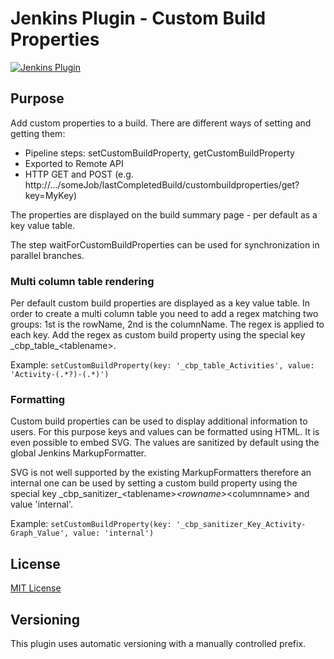 # Jenkins Plugin - Custom Build Properties

[![Jenkins Plugin](https://img.shields.io/jenkins/plugin/v/custom-build-properties.svg)](https://plugins.jenkins.io/custom-build-properties)

## Purpose

Add custom properties to a build.
There are different ways of setting and getting them:
* Pipeline steps: setCustomBuildProperty, getCustomBuildProperty
* Exported to Remote API
* HTTP GET and POST (e.g. http://.../someJob/lastCompletedBuild/custombuildproperties/get?key=MyKey)

The properties are displayed on the build summary page - per default as a key value table.

The step waitForCustomBuildProperties can be used for synchronization in parallel branches.

### Multi column table rendering

Per default custom build properties are displayed as a key value table. In order to create a multi column table you need to add a regex matching two groups: 1st is the rowName, 2nd is the columnName. The regex is applied to each key. Add the regex as custom build property using the special key \_cbp_table\_\<tablename\>.

Example: `setCustomBuildProperty(key: '_cbp_table_Activities', value: 'Activity-(.*?)-(.*)')`

### Formatting

Custom build properties can be used to display additional information to users.
For this purpose keys and values can be formatted using HTML. It is even possible to embed SVG.
The values are sanitized by default using the global Jenkins MarkupFormatter.

SVG is not well supported by the existing MarkupFormatters therefore an internal one can be used by
setting a custom build property using the special key \_cbp_sanitizer\_\<tablename\>_\<rowname\>_\<columnname\> and value 'internal'.

Example: `setCustomBuildProperty(key: '_cbp_sanitizer_Key_Activity-Graph_Value', value: 'internal')`

## License
[MIT License](http://opensource.org/licenses/MIT)

## Versioning

This plugin uses automatic versioning with a manually controlled prefix.
